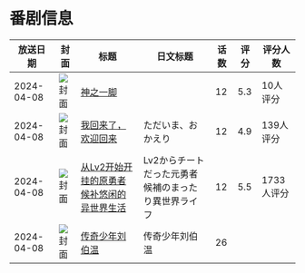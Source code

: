 # 番剧信息

|放送日期|封面|标题|日文标题|话数|评分|评分人数|
|---|---|---|---|---|---|---|
|2024-04-08|![封面](https://lain.bgm.tv/pic/cover/c/67/d6/456162_Pmztt.jpg)|[神之一脚](https://bangumi.tv/subject/456162)||12|5.3|10人评分|
|2024-04-08|![封面](https://lain.bgm.tv/pic/cover/c/df/3a/456619_ySqmY.jpg)|[我回来了，欢迎回来](https://bangumi.tv/subject/456619)|ただいま、おかえり|12|4.9|139人评分|
|2024-04-08|![封面](https://lain.bgm.tv/pic/cover/c/ed/46/459725_Ur6Ap.jpg)|[从Lv2开始开挂的原勇者候补悠闲的异世界生活](https://bangumi.tv/subject/459725)|Lv2からチートだった元勇者候補のまったり異世界ライフ|12|5.5|1733人评分|
|2024-04-08|![封面](https://lain.bgm.tv/pic/cover/c/4c/5f/497625_9FNvN.jpg)|[传奇少年刘伯温](https://bangumi.tv/subject/497625)|传奇少年刘伯温|26|||
